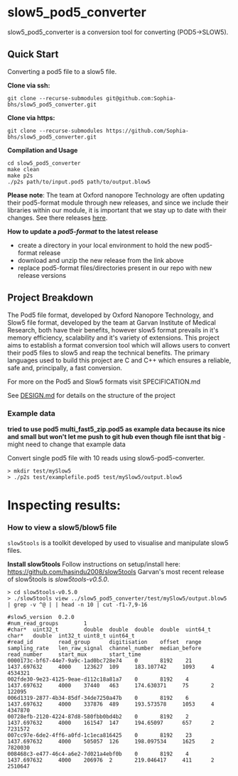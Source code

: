 # slow5_pod5_converter
slow5_pod5_converter is a conversion tool for converting (POD5->SLOW5). 

## Quick Start
Converting a pod5 file to a slow5 file. 

**Clone via ssh:**
```
git clone --recurse-submodules git@github.com:Sophia-bhs/slow5_pod5_converter.git
```

**Clone via https:**
```
git clone --recurse-submodules https://github.com/Sophia-bhs/slow5_pod5_converter.git 
```

**Compilation and Usage**
```
cd slow5_pod5_converter
make clean 
make p2s
./p2s path/to/input.pod5 path/to/output.blow5
```

**Please note**: The team at Oxford nanopore Technology are often updating their pod5-format module through new releases, and since we include their libraries within our module, it is important that we stay up to date with their changes. 
See there releases [here][releases page pod5].

**How to update a *pod5-format* to the latest release**
- create a directory in your local environment to hold the new pod5-format release 
- download and unzip the new release from the link above 
- replace pod5-format files/directories present in our repo with new release versions 

## Project Breakdown

The Pod5 file format, developed by Oxford Nanopore Technology, and Slow5 file format, developed by the team at Garvan Institute of Medical Research, both have their benefits, however slow5 format prevails in it's memory efficiency, scalability and it's variety of extensions. This project aims to establish a format conversion tool which will allows users to convert their pod5 files to slow5 and reap the technical benefits. The primary languages used to build this project are C and C++ which ensures a reliable, safe and, principally, a fast conversion. 

For more on the Pod5 and Slow5 formats visit SPECIFICATION.md

See [DESIGN.md][design.md link] for details on the structure of the project 

### Example data

**tried to use pod5 multi_fast5_zip.pod5 as example data because its nice and small but won't let me push to git hub even though file isnt that big** - might need to change that example data 

Convert single pod5 file with 10 reads using slow5-pod5-converter. 

```
> mkdir test/mySlow5
> ./p2s test/examplefile.pod5 test/mySlow5/output.blow5 
```

# Inspecting results:

### How to view a slow5/blow5 file 

`slow5tools` is a toolkit developed by used to visualise and manipulate slow5 files.

**Install slow5tools**
Follow instructions on setup/install here: https://github.com/hasindu2008/slow5tools
Garvan's most recent release of slow5tools is *slow5tools-v0.5.0*.

```
> cd slow5tools-v0.5.0
> ./slow5tools view ../slow5_pod5_converter/test/mySlow5/output.blow5 | grep -v ^@ | | head -n 10 | cut -f1-7,9-16

#slow5_version  0.2.0
#num_read_groups        1
#char*  uint32_t        double  double  double  double  uint64_t        char*   double  int32_t uint8_t uint64_t
#read_id        read_group      digitisation    offset  range   sampling_rate   len_raw_signal  channel_number  median_before   read_number     start_mux       start_time
0000173c-bf67-44e7-9a9c-1ad0bc728e74    0       8192    21      1437.697632     4000    123627  109     183.107742     1093     4      4534321
002fde30-9e23-4125-9eae-d112c18a81a7    0       8192    4       1437.697632     4000    37440   463     174.630371     75       2       122095
006d1319-2877-4b34-85df-34de7250a47b    0       8192    6       1437.697632     4000    337876  489     193.573578     1053     4       4347870
00728efb-2120-4224-87d8-580fbb0bd4b2    0       8192    2       1437.697632     4000    161547  147     194.65097      657      2       7231572
007cc97e-6de2-4ff6-a0fd-1c1eca816425    0       8192    23      1437.697632     4000    505057  126     198.097534     1625     2       7820030
008468c3-e477-46c4-a6e2-7d021a4ebf0b    0       8192    4       1437.697632     4000    206976  2       219.046417     411      2       2510647
```

[design.md link]: https://github.com/Sophia-bhs/slow5_pod5_converter/blob/main/docs/DESIGN.md
[releases page pod5]: https://github.com/nanoporetech/pod5-file-format/tags
